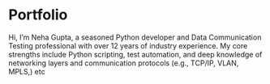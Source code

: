 # Portfolio
Hi, I’m Neha Gupta, a seasoned Python developer and Data Communication Testing professional with over 12 years of industry experience. My core strengths include Python scripting, test automation, and deep knowledge of networking layers and communication protocols (e.g., TCP/IP, VLAN, MPLS,) etc
